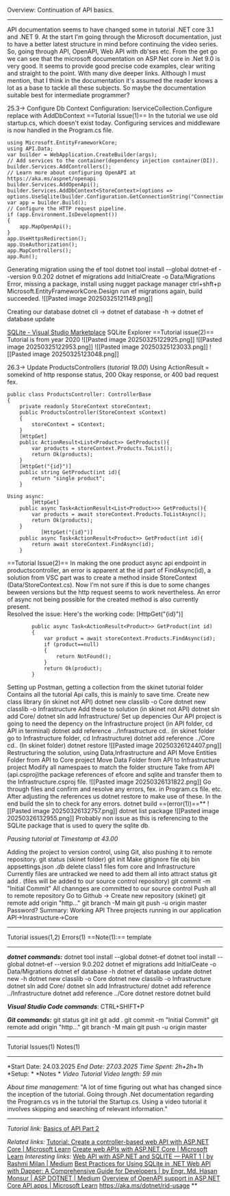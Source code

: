 Overview: Continuation of API basics.

---

API documentation seems to have changed some in tutorial .NET core 3.1 and .NET 9. At the start I'm going through the Microsoft documentation, just to have a better latest structure in mind before continuing the video series. So, going through API, OpenAPI, Web API with db'ses etc. From the get go we can see that the microsoft documentation on ASP.Net core in .Net 9.0 is very good. It seems to provide good precise code examples, clear writing and straight to the point. With many dive deeper links. Although I must mention, that I think in the documentation it's assumed the reader knows a lot as a base to tackle all these subjects. So maybe the documentation suitable best for intermediate programmer?

25.3->
Configure Db Context Configuration:
	IserviceCollection.Configure replace with AddDbContext
		==Tutorial Issue(1)==
			In the tutorial we use old startup.cs, which doesn't exist today. Configuring services and middleware is now handled in the Program.cs file.
		
	using Microsoft.EntityFrameworkCore;
	using API.Data;
	var builder = WebApplication.CreateBuilder(args);
	// Add services to the container(dependency injection container(DI)).
	builder.Services.AddControllers();
	// Learn more about configuring OpenAPI at https://aka.ms/aspnet/openapi
	builder.Services.AddOpenApi();
	builder.Services.AddDbContext<StoreContext>(options =>  options.UseSqlite(builder.Configuration.GetConnectionString("ConnectionStrings")));
	var app = builder.Build();
	// Configure the HTTP request pipeline.
	if (app.Environment.IsDevelopment())
	{
	    app.MapOpenApi();
	}
	app.UseHttpsRedirection();
	app.UseAuthorization();
	app.MapControllers();
	app.Run();

Generating migration using the ef tool
	 dotnet tool install --global dotnet-ef --version 9.0.202
	 dotnet ef migrations add InitialCreate -o Data/Migrations
	 Error, missing a package, install using nugget package manager ctrl+shft+p
		Microsoft.EntityFrameworkCore.Design
	run ef migrations again, build succeeded.
	![[Pasted image 20250325121149.png]]

Creating our database
	dotnet cli -> dotnet ef database -h -> dotnet ef database update

[SQLite - Visual Studio Marketplace](https://marketplace.visualstudio.com/items?itemName=alexcvzz.vscode-sqlite)
SQLite Explorer
	==Tutorial issue(2)==
		Tutorial is from year 2020
	![[Pasted image 20250325122925.png]]
	![[Pasted image 20250325122953.png]]
	![[Pasted image 20250325123033.png]]
	![[Pasted image 20250325123048.png]]

26.3->
Update ProductsControllers (*tutorial 19.00*)
	Using ActionResult = somekind of http response status, 200 Okay response, or 400 bad request fex.

	public class ProductsController: ControllerBase
	{
	    private readonly StoreContext storeContext;
	    public ProductsController(StoreContext sContext)
	    {
	        storeContext = sContext;
	    } 	
	    [HttpGet]
	    public ActionResult<List<Product>> GetProducts(){
	        var products = storeContext.Products.ToList();
	        return Ok(products);
	    } 	
	    [HttpGet("{id}")]
	    public string GetProduct(int id){
	        return "single product";
	    }

	Using async:
		    [HttpGet]	
	    public async Task<ActionResult<List<Product>>> GetProducts(){	
	        var products = await storeContext.Products.ToListAsync();	
	        return Ok(products);	
	    }
		       [HttpGet("{id}")]	
	    public async Task<ActionResult<Product>> GetProduct(int id){	
	        return await storeContext.FindAsync(id);	
	    }
==Tutorial Issue(2)==
	In making the one product async api endpoint in productscontroller, an error is apparent at the id part of FindAsync(id), a solution from VSC part was to create a method inside StoreContext (Data/StoreContext.cs). Now I'm not sure if this is due to some changes beween versions but the http request seems to work nevertheless. An error of async not being possible for the created method is also currently present.  
		Resolved the issue: Here's the working code:
			[HttpGet("{id}")]
	
		    public async Task<ActionResult<Product>> GetProduct(int id)	
		    {	
		        var product = await storeContext.Products.FindAsync(id);	
		        if (product==null)	
		        {	
		            return NotFound();	
		        }	
		        return Ok(product);	
		    }

Setting up Postman, getting a collection from the skinet tutorial folder
	Contains all the tutorial Api calls, this is mainly to save time.
Create new class library (in skinet not API)
	dotnet new classlib -o Core
	dotnet new classlib -o Infrastructure
Add these to solution (in skinet not API)
	dotnet sln add Core/
	dotnet sln add Infrastructure/
Set up depencies 
	Our API project is going to need the depency on the Infrastructure project
	(in API folder, cd API in terminal)
	dotnet add reference ../Infrastructure
	cd..
	(in skinet folder go to Infrastructure folder, cd Infrastructure)
	dotnet add reference ../Core
	cd..
	(In skinet folder)
	dotnet restore
		![[Pasted image 20250326124407.png]]
Restructuring the solution, using Data,Infrastructure and API
	Move Entities Folder from API to Core project
	Move Data Folder from API to Infrastructure project
	Modify all namespaes to match the folder structure
	Take from API (api.csproj)the package references of efcore and sqlite and transfer them to the Infrastructure.csproj file. 
		![[Pasted image 20250326131822.png]]
	Go through files and confirm and resolve any errors, fex. in Program.cs file. etc.
	After adjusting the references us dotnet restore to make use of these.
	In the end build the sln to check for any errors. dotnet build ==(error(1))==**
		![[Pasted image 20250326132757.png]]
		dotnet list package
			![[Pasted image 20250326132955.png]]
		Probably non issue as this is referencing to the SQLite package that is used to query the sqlite db.

*Pausing tutorial at Timestamp at 43.00*

Adding the project to version control, using Git, also pushing it to remote repository.
	git status (skinet folder)
	git init
	Make gitignore file
		obj
		bin
		appsettings.json
		*.db*
	delete class1 files fom core and Infrastructure 
	Currently files are untracked we need to add them all into attract status
		git add . (files will be added to our source control repository)
		git commit -m "Initial Commit"
			All channges are committed to our source control
	Push all to remote repository
		Go to Github ->
			Create new repository (skinet)
			git remote add origin "http..."
			git branch -M main
			git push -u origin master
				Password?
Summary:
	Working API
	Three projects running in our application API->Inrastructure->Core

---

Tutorial issues(1,2)
Errors(1)
==Note(1):==
	template

---

***dotnet commands:***
	 dotnet tool install --global dotnet-ef
	 dotnet tool install --global dotnet-ef --version 9.0.202
	 dotnet ef migrations add InitialCeate -o Data/Migrations
	 dotnet ef database -h
	 dotnet ef database update
	 dotnet new -h
	 dotnet new classlib -o Core
	 dotnet new classlib -o Infrastructure
	 dotnet sln add Core/
	 dotnet sln add Infrastructure/
	 dotnet add reference ../Infrastructure
	 dotnet add reference ../Core
	 dotnet restore
	 dotnet build

***Visual Studio Code commands***:
	CTRL+SHIFT+P

***Git commands:***
	git status
	git init
	git add .
	git commit -m "Initial Commit"
	git remote add origin "http..."
	git branch -M main
	git push -u origin master
	

---

Tutorial Issues(1)
Notes(1)

---
*Start Date: 24.03.2025
*End Date: 27.03.2025*
*Time Spent: 2h+2h+1h*
	*Setup: *
	*Notes *
	*Video*
*Tutorial Video length: 59 min*

*About time management:* 
"A lot of time figuring out what has changed since the inception of the tutorial. Going through .Net documentation regarding the Program.cs vs in the tutorial the Startup.cs. Using a video tutorial it involves skipping and searching of relevant information."

---
*Tutorial link:*
[Basics of API Part 2](https://www.youtube.com/watch?v=2XfqurUxA8U&list=PLaR3RrvBxlc3c8NAtlAXRwx43ZdH8eBrQ&index=3)

*Related links:*
[Tutorial: Create a controller-based web API with ASP.NET Core | Microsoft Learn](https://learn.microsoft.com/en-gb/aspnet/core/tutorials/first-web-api?view=aspnetcore-9.0&tabs=visual-studio-code)
[Create web APIs with ASP.NET Core | Microsoft Learn](https://learn.microsoft.com/en-gb/aspnet/core/web-api/?view=aspnetcore-9.0)
*Interesting links:*
[Web API with ASP.NET and SQLITE — PART 1 | by Rashmi Milan | Medium](https://medium.com/@rashmilan/web-api-with-net-and-sqlite-part-1-e9fe01b83433)
[Best Practices for Using SQLite in .NET Web API with Dapper: A Comprehensive Guide for Developers | by Engr. Md. Hasan Monsur | ASP DOTNET | Medium](https://medium.com/asp-dotnet/best-practices-for-using-sqlite-in-net-dapper-a-comprehensive-guide-for-developers-ec8ef2d78224)
[Overview of OpenAPI support in ASP.NET Core API apps | Microsoft Learn](https://learn.microsoft.com/en-us/aspnet/core/fundamentals/openapi/overview?view=aspnetcore-9.0)
https://aka.ms/dotnet/rid-usage **
